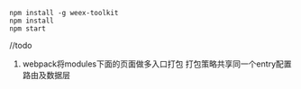 
```
npm install -g weex-toolkit
npm install
npm start
```
//todo 
1. webpack将modules下面的页面做多入口打包
打包策略共享同一个entry配置路由及数据层
